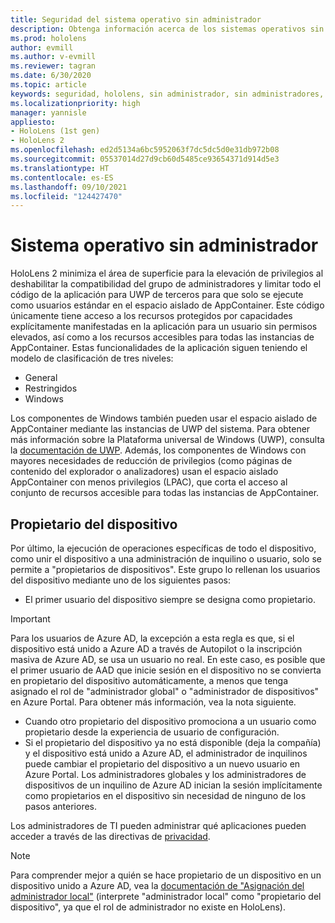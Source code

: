 ```yaml
---
title: Seguridad del sistema operativo sin administrador
description: Obtenga información acerca de los sistemas operativos sin administrador, los propietarios de dispositivos y la seguridad en los dispositivos de realidad mixta de HoloLens.
ms.prod: hololens
author: evmill
ms.author: v-evmill
ms.reviewer: tagran
ms.date: 6/30/2020
ms.topic: article
keywords: seguridad, hololens, sin administrador, sin administradores, sistema operativo, sistema operativo sin administrador, so de administrador, so sin administrador, hololens 2, seguridad de hololens2
ms.localizationpriority: high
manager: yannisle
appliesto:
- HoloLens (1st gen)
- HoloLens 2
ms.openlocfilehash: ed2d5134a6bc5952063f7dc5dc5d0e31db972b08
ms.sourcegitcommit: 05537014d27d9cb60d5485ce93654371d914d5e3
ms.translationtype: HT
ms.contentlocale: es-ES
ms.lasthandoff: 09/10/2021
ms.locfileid: "124427470"
---
```

# <a name="admin-less-operating-system"></a>Sistema operativo sin administrador

HoloLens 2 minimiza el área de superficie para la elevación de privilegios al deshabilitar la compatibilidad del grupo de administradores y limitar todo el código de la aplicación para UWP de terceros para que solo se ejecute como usuarios estándar en el espacio aislado de AppContainer. Este código únicamente tiene acceso a los recursos protegidos por capacidades explícitamente manifestadas en la aplicación para un usuario sin permisos elevados, así como a los recursos accesibles para todas las instancias de AppContainer.
Estas funcionalidades de la aplicación siguen teniendo el modelo de clasificación de tres niveles:
  * General
  * Restringidos
  * Windows

Los componentes de Windows también pueden usar el espacio aislado de AppContainer mediante las instancias de UWP del sistema. Para obtener más información sobre la Plataforma universal de Windows (UWP), consulta la [documentación de UWP](/windows/uwp/). Además, los componentes de Windows con mayores necesidades de reducción de privilegios (como páginas de contenido del explorador o analizadores) usan el espacio aislado AppContainer con menos privilegios (LPAC), que corta el acceso al conjunto de recursos accesible para todas las instancias de AppContainer.

## <a name="device-owner"></a>Propietario del dispositivo

Por último, la ejecución de operaciones específicas de todo el dispositivo, como unir el dispositivo a una administración de inquilino o usuario, solo se permite a "propietarios de dispositivos". Este grupo lo rellenan los usuarios del dispositivo mediante uno de los siguientes pasos:
  * El primer usuario del dispositivo siempre se designa como propietario. 
> [!IMPORTANT]
>Para los usuarios de Azure AD, la excepción a esta regla es que, si el dispositivo está unido a Azure AD a través de Autopilot o la inscripción masiva de Azure AD, se usa un usuario no real. En este caso, es posible que el primer usuario de AAD que inicie sesión en el dispositivo no se convierta en propietario del dispositivo automáticamente, a menos que tenga asignado el rol de "administrador global" o "administrador de dispositivos" en Azure Portal. Para obtener más información, vea la nota siguiente.  

  * Cuando otro propietario del dispositivo promociona a un usuario como propietario desde la experiencia de usuario de configuración.
  * Si el propietario del dispositivo ya no está disponible (deja la compañía) y el dispositivo está unido a Azure AD, el administrador de inquilinos puede cambiar el propietario del dispositivo a un nuevo usuario en Azure Portal. Los administradores globales y los administradores de dispositivos de un inquilino de Azure AD inician la sesión implícitamente como propietarios en el dispositivo sin necesidad de ninguno de los pasos anteriores.  

 Los administradores de TI pueden administrar qué aplicaciones pueden acceder a través de las directivas de [privacidad](/windows/client-management/mdm/policy-csp-privacy). 

> [!NOTE]
> Para comprender mejor a quién se hace propietario de un dispositivo en un dispositivo unido a Azure AD, vea la [documentación de "Asignación del administrador local"](/azure/active-directory/devices/assign-local-admin) (interprete "administrador local" como "propietario del dispositivo", ya que el rol de administrador no existe en HoloLens).